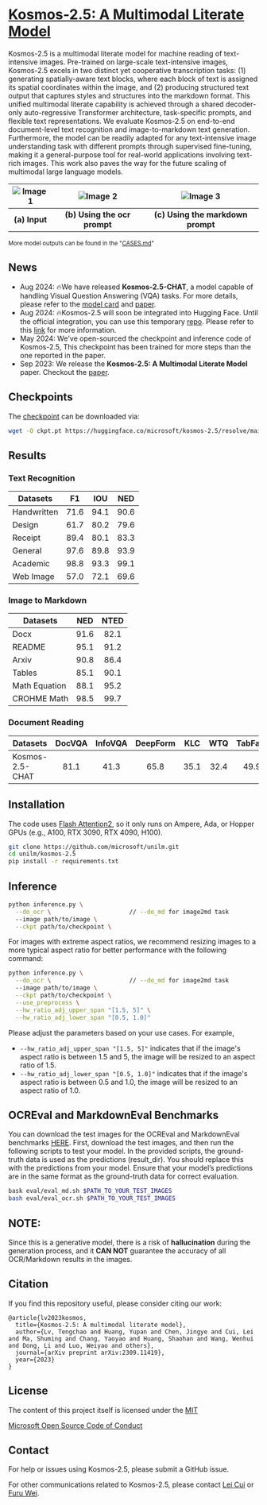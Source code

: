 # [Kosmos-2.5: A Multimodal Literate Model](https://arxiv.org/abs/2309.11419)
Kosmos-2.5 is a multimodal literate model for machine reading of text-intensive images. Pre-trained on large-scale text-intensive images, Kosmos-2.5 excels in two distinct yet cooperative transcription tasks: (1) generating spatially-aware text blocks, where each block of text is assigned its spatial coordinates within the image, and (2) producing structured text output that captures styles and structures into the markdown format. This unified multimodal literate capability is achieved through a shared decoder-only auto-regressive Transformer architecture, task-specific prompts, and flexible text representations. We evaluate Kosmos-2.5 on end-to-end document-level text recognition and image-to-markdown text generation. Furthermore, the model can be readily adapted for any text-intensive image understanding task with different prompts through supervised fine-tuning, making it a general-purpose tool for real-world applications involving text-rich images. This work also paves the way for the future scaling of multimodal large language models.

| ![Image 1](assets/example/in.png) | ![Image 2](assets/example/ocr.png) | ![Image 3](assets/example/md.png) |
|:---------------------------------:|:----------------------------------:|:---------------------------------:|
|       **(a) Input**               |    **(b) Using the ocr prompt** |   **(c) Using the markdown prompt** |

<sub>More model outputs can be found in the "[CASES.md](./CASES.md)"</sub>

## News
- Aug 2024: 🔥We have released **Kosmos-2.5-CHAT**, a model capable of handling Visual Question Answering (VQA) tasks. For more details, please refer to the [model card](https://huggingface.co/microsoft/kosmos-2.5-chat) and [paper](https://arxiv.org/abs/2309.11419).
- Aug 2024: 🔥Kosmos-2.5 will soon be integrated into Hugging Face. Until the official integration, you can use this temporary [repo](https://github.com/tic-top/transformers.git). Please refer to this [link](https://huggingface.co/microsoft/kosmos-2.5) for more information.
- May 2024: We've open-sourced the checkpoint and inference code of Kosmos-2.5, This checkpoint has been trained for more steps than the one reported in the paper.  
- Sep 2023: We release the **Kosmos-2.5: A Multimodal Literate Model** paper. Checkout the [paper](https://arxiv.org/abs/2309.11419).

## Checkpoints
The [checkpoint](https://huggingface.co/microsoft/kosmos-2.5/resolve/main/ckpt.pt?download=true) can be downloaded via:
```bash
wget -O ckpt.pt https://huggingface.co/microsoft/kosmos-2.5/resolve/main/ckpt.pt?download=true
```

## Results
### Text Recognition
| Datasets    |  F1  |  IOU | NED  |
|-------------|:----:|:----:|:----:|
| Handwritten | 71.6 | 94.1 | 90.6 |
| Design      | 61.7 | 80.2 | 79.6 |
| Receipt     | 89.4 | 80.1 | 83.3 |
| General     | 97.6 | 89.8 | 93.9 |
| Academic    | 98.8 | 93.3 | 99.1 |
| Web Image   | 57.0 | 72.1 | 69.6 |

### Image to Markdown
| Datasets      | NED  | NTED |
|---------------|:----:|:----:|
| Docx          | 91.6 | 82.1 |
| README        | 95.1 | 91.2 |
| Arxiv         | 90.8 | 86.4 |
| Tables        | 85.1 | 90.1 |
| Math Equation | 88.1 | 95.2 |
| CROHME Math   | 98.5 | 99.7 |

### Document Reading
| Datasets        | DocVQA | InfoVQA | DeepForm | KLC | WTQ | TabFact | ChartQA | TextVQA | VisualMRC |
|-----------------|:------:|:-------:|:--------:|:---:|:---:|:-------:|:-------:|:-------:|:---------:|
| Kosmos-2.5-CHAT |  81.1  |  41.3   |   65.8   |35.1 |32.4 | 49.9    | 62.3    | 40.7    | 156.0     | 

## Installation
The code uses [Flash Attention2](https://github.com/Dao-AILab/flash-attention), so it only runs on Ampere, Ada, or Hopper GPUs (e.g., A100, RTX 3090, RTX 4090, H100).
``` bash
git clone https://github.com/microsoft/unilm.git
cd unilm/kosmos-2.5
pip install -r requirements.txt
```

## Inference

  ``` bash
  python inference.py \
    --do_ocr \                      // --do_md for image2md task
    --image path/to/image \
    --ckpt path/to/checkpoint \ 
  ```
For images with extreme aspect ratios, we recommend resizing images to a more typical aspect ratio for better performance with the following command:
  ``` bash
  python inference.py \
    --do_ocr \                      // --do_md for image2md task
    --image path/to/image \
    --ckpt path/to/checkpoint \
    --use_preprocess \
    --hw_ratio_adj_upper_span "[1.5, 5]" \
    --hw_ratio_adj_lower_span "[0.5, 1.0]" 
  ```
  Please adjust the parameters based on your use cases. For example,
  - `--hw_ratio_adj_upper_span "[1.5, 5]"` indicates that if the image's aspect ratio is between 1.5 and 5, the image will be resized to an aspect ratio of 1.5. 
  - `--hw_ratio_adj_lower_span "[0.5, 1.0]"` indicates that if the image's aspect ratio is between 0.5 and 1.0, the image will be resized to an aspect ratio of 1.0.

## OCREval and MarkdownEval Benchmarks
You can download the test images for the OCREval and MarkdownEval benchmarks [HERE](). First, download the test images, and then run the following scripts to test your model. In the provided scripts, the ground-truth data is used as the predictions (result_dir). You should replace this with the predictions from your model. Ensure that your model’s predictions are in the same format as the ground-truth data for correct evaluation.
  ``` bash
  bask eval/eval_md.sh $PATH_TO_YOUR_TEST_IMAGES
  bash eval/eval_ocr.sh $PATH_TO_YOUR_TEST_IMAGES
  ```
  

## NOTE:
Since this is a generative model, there is a risk of **hallucination** during the generation process, and it **CAN NOT** guarantee the accuracy of all OCR/Markdown results in the images.

## Citation

If you find this repository useful, please consider citing our work:
```
@article{lv2023kosmos,
  title={Kosmos-2.5: A multimodal literate model},
  author={Lv, Tengchao and Huang, Yupan and Chen, Jingye and Cui, Lei and Ma, Shuming and Chang, Yaoyao and Huang, Shaohan and Wang, Wenhui and Dong, Li and Luo, Weiyao and others},
  journal={arXiv preprint arXiv:2309.11419},
  year={2023}
}
```


## License
The content of this project itself is licensed under the [MIT](./LICENSE)

[Microsoft Open Source Code of Conduct](https://opensource.microsoft.com/codeofconduct)


## Contact
For help or issues using Kosmos-2.5, please submit a GitHub issue.

For other communications related to Kosmos-2.5, please contact [Lei Cui](mailto:lecu@microsoft.com) or [Furu Wei](mailto:fuwei@microsoft.com).
